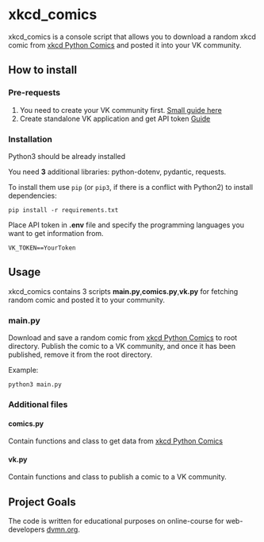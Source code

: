 # xkcd_comics
xkcd_comics is a console script that allows you to download a random xkcd comic from [xkcd Python Comics](https://xkcd.com/353/)
and posted it into your VK community.

## How to install
### Pre-requests
1. You need to create your VK community first. [Small guide here](https://www.youtube.com/watch?v=hUFxulrSOq0)
2. Create standalone VK application and get API token [Guide](https://www.youtube.com/watch?v=ZMWlgHg73D4)


### Installation
Python3 should be already installed

You need **3** additional libraries: python-dotenv, pydantic, requests.

To install them use `pip` (or `pip3`, if there is a conflict with Python2) to install dependencies:

```
pip install -r requirements.txt
```
Place API token in **.env** file and specify the programming languages you want to get information from.

```
VK_TOKEN==YourToken
```

## Usage
xkcd_comics contains 3 scripts **main.py**,**comics.py**,**vk.py** for fetching random comic and 
posted it to your community.

### main.py
Download and save a random comic from [xkcd Python Comics](https://xkcd.com/353/) to root directory.
Publish the comic to a VK community, and once it has been published, remove it from the root directory.

Example: 

```python3 main.py ```


### Additional files
#### comics.py
Contain functions and class to get data from [xkcd Python Comics](https://xkcd.com/353/)
#### vk.py
Contain functions and class to publish a comic to a VK community. 

## Project Goals

The code is written for educational purposes on online-course for web-developers [dvmn.org](https://dvmn.org/).
